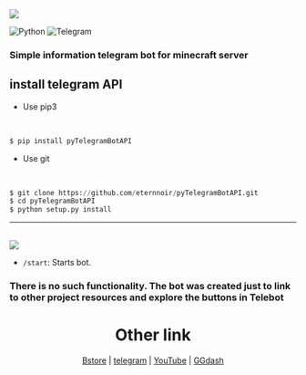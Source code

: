 <img src='https://cdn.discordapp.com/attachments/871062118533845073/1134172222026694818/image.png'>

![Python](https://img.shields.io/badge/python-3670A0?style=for-the-badge&logo=python&logoColor=ffdd54) 
![Telegram](https://img.shields.io/badge/Telegram-2CA5E0?style=for-the-badge&logo=telegram&logoColor=white)

<h3>Simple information telegram bot for minecraft server</h3>


<h2>install telegram API</h2>

- Use pip3

<br>

```python
$ pip install pyTelegramBotAPI
```

- Use git

<br>

```python
$ git clone https://github.com/eternnoir/pyTelegramBotAPI.git
$ cd pyTelegramBotAPI
$ python setup.py install
```
<hr>
<br>
<img src="https://cdn.discordapp.com/attachments/871062118533845073/1134178736514797739/image.png">

<br>

- `/start`: Starts bot.

<h3>
There is no such functionality. The bot was created just to link to other project resources and explore the buttons in Telebot
</h3>

<h1 align="center">Other link</h1>

<div align="center">

[Bstore](https://t.me/thebelkin)
|
[telegram](https://t.me/kenyka)
|
[YouTube](https://www.youtube.com/channel/UCM6InRH22Xno8nywrZnbhLA)
|
[GGdash](https://discord.gg/r6gCRR75Un)
